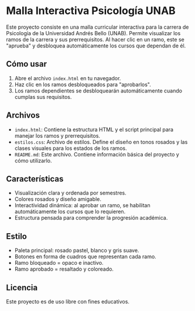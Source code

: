 # Malla Interactiva Psicología UNAB

Este proyecto consiste en una malla curricular interactiva para la carrera de Psicología de la Universidad Andrés Bello (UNAB). Permite visualizar los ramos de la carrera y sus prerrequisitos. Al hacer clic en un ramo, este se "aprueba" y desbloquea automáticamente los cursos que dependan de él.

## Cómo usar

1. Abre el archivo `index.html` en tu navegador.
2. Haz clic en los ramos desbloqueados para "aprobarlos".
3. Los ramos dependientes se desbloquearán automáticamente cuando cumplas sus requisitos.

## Archivos

- `index.html`: Contiene la estructura HTML y el script principal para manejar los ramos y prerrequisitos.
- `estilos.css`: Archivo de estilos. Define el diseño en tonos rosados y las clases visuales para los estados de los ramos.
- `README.md`: Este archivo. Contiene información básica del proyecto y cómo utilizarlo.

## Características

- Visualización clara y ordenada por semestres.
- Colores rosados y diseño amigable.
- Interactividad dinámica: al aprobar un ramo, se habilitan automáticamente los cursos que lo requieren.
- Estructura pensada para comprender la progresión académica.

## Estilo

- Paleta principal: rosado pastel, blanco y gris suave.
- Botones en forma de cuadros que representan cada ramo.
- Ramo bloqueado = opaco e inactivo.
- Ramo aprobado = resaltado y coloreado.

## Licencia

Este proyecto es de uso libre con fines educativos.


